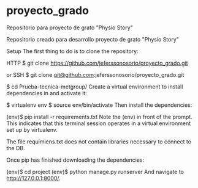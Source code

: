 # proyecto_grado
Repositorio para proyecto de grato "Physio Story"

Repositorio creado para desarrollo proyecto de grato "Physio Story"

Setup The first thing to do is to clone the repository:

HTTP
$ git clone https://github.com/jeferssonosorio/proyecto_grado.git

or
SSH
$ git clone git@github.com:jeferssonosorio/proyecto_grado.git

$ cd Prueba-tecnica-metgroup/ Create a virtual environment to install dependencies in and activate it:

$ virtualenv env 
$ source env/bin/activate Then install the dependencies:

(env)$ pip install -r requirements.txt Note the (env) in front of the prompt. This indicates that this terminal session operates in a virtual environment set up by virtualenv.

The file requimiens.txt does not contain libraries necessary to connect to the DB.

Once pip has finished downloading the dependencies:

(env)$ cd project (env)$ python manage.py runserver And navigate to http://127.0.0.1:8000/.
